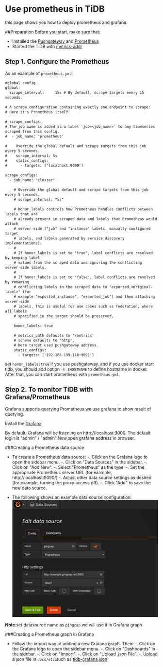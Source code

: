 # Use prometheus in TiDB

this page shows you how to deploy prometheus and grafana.

##Preparation
Before you start, make sure that: 

+ Installed the [Pushgateway](https://github.com/prometheus/pushgateway) and [Prometheus](https://prometheus.io/docs/introduction/install)
+ Started the TiDB with [metrics-addr](https://github.com/pingcap/docs/blob/master/op-guide/configuration.md#--metrics-addr)

## Step 1. Configure the Prometheus

As an example of `prometheus.yml`:

```
#global config
global:
  scrape_interval:     15s # By default, scrape targets every 15 seconds.

# A scrape configuration containing exactly one endpoint to scrape:
# Here it's Prometheus itself.

# scrape_configs:
# The job name is added as a label `job=<job_name>` to any timeseries scraped from this config.
#  - job_name: 'prometheus'

#    Override the global default and scrape targets from this job every 5 seconds.
#    scrape_interval: 5s
#    static_configs:
#      - targets: ['localhost:9090']

scrape_configs:
  - job_name: "cluster"

    # Override the global default and scrape targets from this job every 5 seconds.
    # scrape_interval: "5s"

    # honor_labels controls how Prometheus handles conflicts between labels that are
    # already present in scraped data and labels that Prometheus would attach
    # server-side ("job" and "instance" labels, manually configured target
    # labels, and labels generated by service discovery implementations).
    #
    # If honor_labels is set to "true", label conflicts are resolved by keeping label
    # values from the scraped data and ignoring the conflicting server-side labels.
    #
    # If honor_labels is set to "false", label conflicts are resolved by renaming
    # conflicting labels in the scraped data to "exported_<original-label>" (for
    # example "exported_instance", "exported_job") and then attaching server-side
    # labels. This is useful for use cases such as federation, where all labels
    # specified in the target should be preserved.
    
    honor_labels: true

    # metrics_path defaults to '/metrics'
    # scheme defaults to 'http'.
    # here target used pushgateway address.
    static_configs:
      - targets: ['192.168.199.118:9091'] 

```

set `honor_labels:true` if you use pushgateway. and if you use docker start tidb, you should add option `-h $HOSTNAME` to define hostname in docker. After that, you can start prometheus with `prometheus.yml`.


## Step 2. To monitor TiDB with Grafana/Prometheus
Grafana supports querying Prometheus.we use grafana to show result of querying.

Install the [Grafana](http://docs.grafana.org/)

By default, Grafana will be listening on [http://localhost:3000](). The default login is "admin" / "admin".Now,open grafana address in browser.

###Creating a Prometheus data source

- To create a Prometheus data source:
    -. Click on the Grafana logo to open the sidebar menu.
    -. Click on "Data Sources" in the sidebar.
    -. Click on "Add New".
    -. Select "Prometheus" as the type.
    -. Set the appropriate Prometheus server URL (for example, http://localhost:9090/)
    -. Adjust other data source settings as desired (for example, turning the proxy access off).
    -. Click "Add" to save the new data source.

- The following shows an example data source configuration:
![image alt text](datasource.png)    

**Note**:set datasource name as `pingcap`.we will use it in Grafana graph

###Creating a Prometheus graph in Grafana

- Follow the import way of adding a new Grafana graph. Then:
    -. Click on the Grafana logo to open the sidebar menu.
    -. Click on "Dashboards" in the sidebar.
    -. Click on "Import".
    -. Click on "Upload .json File".
    -. Upload a json file in `docs/etc`.such as [tidb-grafana.json](https://github.com/pingcap/docs/blob/master/etc/tidb-grafana.json)

